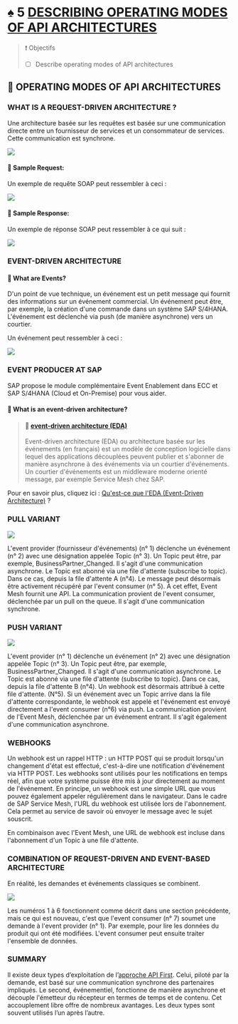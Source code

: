 # ♠ 5 [DESCRIBING OPERATING MODES OF API ARCHITECTURES](https://learning.sap.com/learning-journeys/developing-with-sap-integration-suite/describing-operating-modes-of-api-architectures_b47895bf-cd5c-45f0-8bef-11384e978629)

> :exclamation: Objectifs
>
> - [ ] Describe operating modes of API architectures

## :closed_book: OPERATING MODES OF API ARCHITECTURES

### WHAT IS A REQUEST-DRIVEN ARCHITECTURE ?

Une architecture basée sur les requêtes est basée sur une communication directe entre un fournisseur de services et un consommateur de services. Cette communication est synchrone.

![](./RESSOURCES/CLD900_U1_L5_01.png)

#### :small_red_triangle_down: Sample Request:

Un exemple de requête SOAP peut ressembler à ceci :

![](./RESSOURCES/CLD900_20_U1L3_001_scr.png)

#### :small_red_triangle_down: Sample Response:

Un exemple de réponse SOAP peut ressembler à ce qui suit :

![](./RESSOURCES/CLD900_20_U1L3_002_scr.png)

### EVENT-DRIVEN ARCHITECTURE

#### :small_red_triangle_down: What are Events?

D'un point de vue technique, un événement est un petit message qui fournit des informations sur un événement commercial. Un événement peut être, par exemple, la création d'une commande dans un système SAP S/4HANA. L'événement est déclenché via push (de manière asynchrone) vers un courtier.

Un événement peut ressembler à ceci :

![](./RESSOURCES/CLD900_20_U1L3_003_scr.png)

### EVENT PRODUCER AT SAP

SAP propose le module complémentaire Event Enablement dans ECC et SAP S/4HANA (Cloud et On-Premise) pour vous aider.

#### :small_red_triangle_down: What is an event-driven architecture?

> #### :bookmark: [event-driven architecture (EDA)]()
>
> Event-driven architecture (EDA) ou architecture basée sur les événements (en français) est un modèle de conception logicielle dans lequel des applications découplées peuvent publier et s'abonner de manière asynchrone à des événements via un courtier d'événements. Un courtier d'événements est un middleware moderne orienté message, par exemple Service Mesh chez SAP.

Pour en savoir plus, cliquez ici : [Qu'est-ce que l'EDA (Event-Driven Architecture)](https://aws.amazon.com/what-is/eda/) ?

### PULL VARIANT

![](./RESSOURCES/CLD900_20_U1L3_005.png)

L'event provider (fournisseur d'événements) (n° 1) déclenche un événement (n° 2) avec une désignation appelée Topic (n° 3). Un Topic peut être, par exemple, BusinessPartner_Changed. Il s'agit d'une communication asynchrone. Le Topic est abonné via une file d'attente (subscribe to topic). Dans ce cas, depuis la file d'attente A (n°4). Le message peut désormais être activement récupéré par l'event consumer (n° 5). À cet effet, Event Mesh fournit une API. La communication provient de l'event consumer, déclenchée par un pull on the queue. Il s'agit d'une communication synchrone.

### PUSH VARIANT

![](./RESSOURCES/CLD900_20_U1L3_006.png)

L'event provider (n° 1) déclenche un événement (n° 2) avec une désignation appelée Topic (n° 3). Un Topic peut être, par exemple, BusinessPartner_Changed. Il s'agit d'une communication asynchrone. Le Topic est abonné via une file d'attente (subscribe to topic). Dans ce cas, depuis la file d'attente B (n°4). Un webhook est désormais attribué à cette file d'attente. (N°5). Si un événement avec un Topic arrive dans la file d'attente correspondante, le webhook est appelé et l'événement est envoyé directement a l'event consumer (n°6) via push. La communication provient de l'Event Mesh, déclenchée par un événement entrant. Il s'agit également d'une communication asynchrone.

### WEBHOOKS

Un webhook est un rappel HTTP : un HTTP POST qui se produit lorsqu'un changement d'état est effectué, c'est-à-dire une notification d'événement via HTTP POST. Les webhooks sont utilisés pour les notifications en temps réel, afin que votre système puisse être mis à jour directement au moment de l'événement. En principe, un webhook est une simple URL que vous pouvez également appeler régulièrement dans le navigateur. Dans le cadre de SAP Service Mesh, l'URL du webhook est utilisée lors de l'abonnement. Cela permet au service de savoir où envoyer le message avec le sujet souscrit.

En combinaison avec l'Event Mesh, une URL de webhook est incluse dans l'abonnement d'un Topic à une file d'attente.

### COMBINATION OF REQUEST-DRIVEN AND EVENT-BASED ARCHITECTURE

En réalité, les demandes et événements classiques se combinent.

![](./RESSOURCES/CLD900_20_U1L3_007.png)

Les numéros 1 à 6 fonctionnent comme décrit dans une section précédente, mais ce qui est nouveau, c'est que l'event consumer (n° 7) soumet une demande à l'event provider (n° 1). Par exemple, pour lire les données du produit qui ont été modifiées. L'event consumer peut ensuite traiter l'ensemble de données.

### SUMMARY

Il existe deux types d’exploitation de l’[approche API First](../☼%20UNIT%200%20-%20Lexicon/♠%20API%20First%20Approach.md). Celui, piloté par la demande, est basé sur une communication synchrone des partenaires impliqués. Le second, événementiel, fonctionne de manière asynchrone et découple l'émetteur du récepteur en termes de temps et de contenu. Cet accouplement libre offre de nombreux avantages. Les deux types sont souvent utilisés l’un après l’autre.
